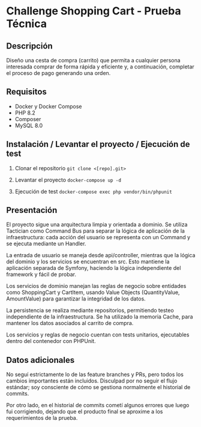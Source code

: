 # Challenge Shopping Cart - Prueba Técnica

## Descripción
Diseño una cesta de compra (carrito) que permita a cualquier persona interesada comprar de forma rápida y eficiente y, a continuación, completar el proceso de pago generando una orden.

## Requisitos
- Docker y Docker Compose
- PHP 8.2
- Composer
- MySQL 8.0

## Instalación / Levantar el proyecto / Ejecución de test

1. Clonar el repositorio
`git clone <[repo].git>`

2. Levantar el proyecto
`docker-compose up -d`

3. Ejecución de test
`docker-compose exec php vendor/bin/phpunit`

## Presentación

El proyecto sigue una arquitectura limpia y orientada a dominio. Se utiliza Tactician como Command Bus para separar la lógica de aplicación de la infraestructura: cada acción del usuario se representa con un Command y se ejecuta mediante un Handler.

La entrada de usuario se maneja desde api/controller, mientras que la lógica del dominio y los servicios se encuentran en src. Esto mantiene la aplicación separada de Symfony, haciendo la lógica independiente del framework y fácil de probar.

Los servicios de dominio manejan las reglas de negocio sobre entidades como ShoppingCart y CartItem, usando Value Objects (QuantityValue, AmountValue) para garantizar la integridad de los datos.

La persistencia se realiza mediante repositorios, permitiendo testeo independiente de la infraestructura. Se ha utilizado la memoria Cache, para mantener los datos asociados al carrito de compra.

Los servicios y reglas de negocio cuentan con tests unitarios, ejecutables dentro del contenedor con PHPUnit.

## Datos adicionales

No seguí estrictamente lo de las feature branches y PRs, pero todos los cambios importantes están incluidos. Disculpad por no seguir el flujo estándar; soy consciente de cómo se gestiona normalmente el historial de commits.

Por otro lado, en el historial de commits cometí algunos errores que luego fui corrigiendo, dejando que el producto final se aproxime a los requerimientos de la prueba.
